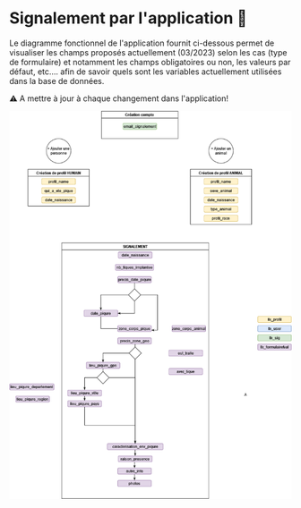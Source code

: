 # Signalement par l'application :iphone:


Le diagramme fonctionnel de l'application fournit ci-dessous permet de visualiser les champs proposés actuellement (03/2023) selon les cas (type de formulaire) et notamment les champs obligatoires ou non, les valeurs par défaut, etc.... afin de savoir quels sont les variables actuellement utilisées dans la base de données.

:warning: A mettre à jour à chaque changement dans l'application!



![Appli](_images/appli.png)
